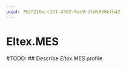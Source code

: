 ```yaml
---
uuid: 763f210a-c13f-4302-9ac9-3fd5838efb42
---
```



# Eltex.MES


#TODO: ## Describe *Eltex.MES* profile

